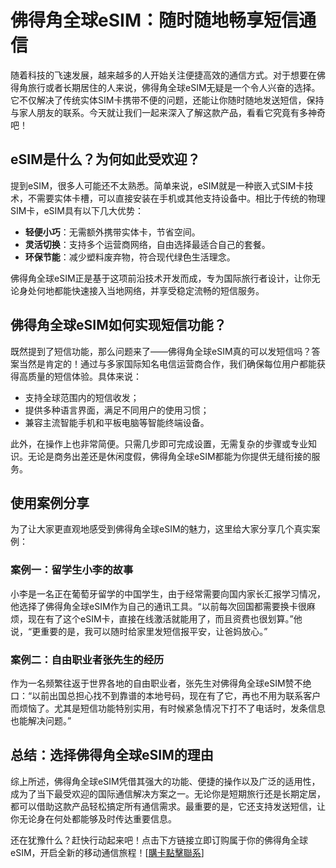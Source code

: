 # 佛得角全球eSIM：随时随地畅享短信通信

随着科技的飞速发展，越来越多的人开始关注便捷高效的通信方式。对于想要在佛得角旅行或者长期居住的人来说，佛得角全球eSIM无疑是一个令人兴奋的选择。它不仅解决了传统实体SIM卡携带不便的问题，还能让你随时随地发送短信，保持与家人朋友的联系。今天就让我们一起来深入了解这款产品，看看它究竟有多神奇吧！

## eSIM是什么？为何如此受欢迎？

提到eSIM，很多人可能还不太熟悉。简单来说，eSIM就是一种嵌入式SIM卡技术，不需要实体卡槽，可以直接安装在手机或其他支持设备中。相比于传统的物理SIM卡，eSIM具有以下几大优势：

- **轻便小巧**：无需额外携带实体卡，节省空间。
- **灵活切换**：支持多个运营商网络，自由选择最适合自己的套餐。
- **环保节能**：减少塑料废弃物，符合现代绿色生活理念。

佛得角全球eSIM正是基于这项前沿技术开发而成，专为国际旅行者设计，让你无论身处何地都能快速接入当地网络，并享受稳定流畅的短信服务。

## 佛得角全球eSIM如何实现短信功能？

既然提到了短信功能，那么问题来了——佛得角全球eSIM真的可以发短信吗？答案当然是肯定的！通过与多家国际知名电信运营商合作，我们确保每位用户都能获得高质量的短信体验。具体来说：

- 支持全球范围内的短信收发；
- 提供多种语言界面，满足不同用户的使用习惯；
- 兼容主流智能手机和平板电脑等智能终端设备。

此外，在操作上也非常简便。只需几步即可完成设置，无需复杂的步骤或专业知识。无论是商务出差还是休闲度假，佛得角全球eSIM都能为你提供无缝衔接的服务。

## 使用案例分享

为了让大家更直观地感受到佛得角全球eSIM的魅力，这里给大家分享几个真实案例：

### 案例一：留学生小李的故事
小李是一名正在葡萄牙留学的中国学生，由于经常需要向国内家长汇报学习情况，他选择了佛得角全球eSIM作为自己的通讯工具。“以前每次回国都需要换卡很麻烦，现在有了这个eSIM卡，直接在线激活就能用了，而且资费也很划算。”他说，“更重要的是，我可以随时给家里发短信报平安，让爸妈放心。”

### 案例二：自由职业者张先生的经历
作为一名频繁往返于世界各地的自由职业者，张先生对佛得角全球eSIM赞不绝口：“以前出国总担心找不到靠谱的本地号码，现在有了它，再也不用为联系客户而烦恼了。尤其是短信功能特别实用，有时候紧急情况下打不了电话时，发条信息也能解决问题。”

## 总结：选择佛得角全球eSIM的理由

综上所述，佛得角全球eSIM凭借其强大的功能、便捷的操作以及广泛的适用性，成为了当下最受欢迎的国际通信解决方案之一。无论你是短期旅行还是长期定居，都可以借助这款产品轻松搞定所有通信需求。最重要的是，它还支持发送短信，让你无论身在何处都能够及时传达重要信息。

还在犹豫什么？赶快行动起来吧！点击下方链接立即订购属于你的佛得角全球eSIM，开启全新的移动通信旅程！[[購卡點擊聯系](https://t.me/s/esim1088)]